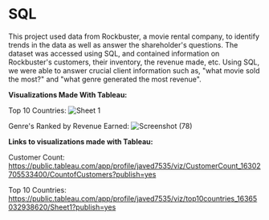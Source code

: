 # SQL

This project used data from Rockbuster, a movie rental company, to identify trends in the data as well as answer the shareholder's questions. The dataset was accessed using SQL, and contained information on Rockbuster's customers, their inventory, the revenue made, etc. Using SQL, we were able to answer crucial client information such as, "what movie sold the most?" and "what genre generated the most revenue".

**Visualizations Made With Tableau:**

Top 10 Countries:
![Sheet 1](https://user-images.githubusercontent.com/93872864/141028254-ba877a62-5d89-4496-ad84-94cdaefa6280.png)


Genre's Ranked by Revenue Earned:
![Screenshot (78)](https://user-images.githubusercontent.com/93872864/141031888-60c9dfcb-70c8-4ab7-a9d9-e3d11b14aac0.png)



**Links to visualizations made with Tableau:**

Customer Count: https://public.tableau.com/app/profile/javed7535/viz/CustomerCount_16302705533400/CountofCustomers?publish=yes

Top 10 Countries: https://public.tableau.com/app/profile/javed7535/viz/top10countries_16365032938620/Sheet1?publish=yes

